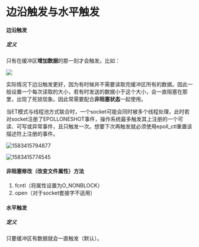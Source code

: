 # 边沿触发与水平触发

#### 边沿触发

##### 定义

只有在缓冲区**增加数据**的那一刻才会触发。比如：

![](C:\Users\86132\AppData\Roaming\Typora\typora-user-images\1583310797610.png)

实际情况下边沿触发更好，因为有时候并不需要读取完缓冲区所有的数据。因此一般设置一个每次读取的大小，若有时发送的数据小于这个大小，会一直阻塞在那里，出现了死锁现象。因此常需要配合**非阻塞状态**一起使用。

当ET模式与线程池方式联合时，一个socket可能会同时被多个线程处理，此时若对socket注册了EPOLLONESHOT事件，操作系统最多触发其上注册的一个可读、可写或异常事件，且只触发一次。想要下次再触发就必须使用epoll_ctl重置该描述符上注册的事件。

![1583415794877](C:\Users\86132\AppData\Roaming\Typora\typora-user-images\1583415794877.png)

![1583415774545](C:\Users\86132\AppData\Roaming\Typora\typora-user-images\1583415774545.png)

#### 非阻塞修改（改变文件属性）方法

1. fcntl（将属性设置为O_NONBLOCK）
2. open（对于socket套接字不适用）



#### 水平触发

##### 定义

只要缓冲区有数据就会一直触发（默认）。